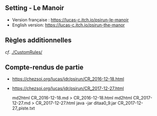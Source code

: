 ## Setting - Le Manoir
- Version française : https://lucas-c.itch.io/psirun-le-manoir
- English version: https://lucas-c.itch.io/psirun-the-manor

## Règles additionnelles
_cf_. [./CustomRules/](./CustomRules/CustomRules)

## Compte-rendus de partie
- https://chezsoi.org/lucas/jdr/psirun/CR_2016-12-18.html
- https://chezsoi.org/lucas/jdr/psirun/CR_2017-12-27.html

    md2html CR_2016-12-18.md > CR_2016-12-18.html
    md2html CR_2017-12-27.md > CR_2017-12-27.html
    java -jar ditaa0_9.jar CR_2017-12-27_piste.txt

<!--
    for cr in CR_*.html; do echo $cr; tq img -a src < $cr; done > rsync.include
    rsync --files-from=rsync.include -rv . ct-lucas:/usr/share/nginx/html/lucas/jdr/psirun/
-->
